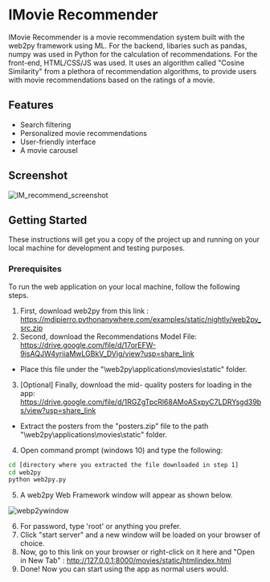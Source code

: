 # IMovie Recommender

IMovie Recommender is a movie recommendation system built with the web2py framework using ML. For the backend, libaries such as pandas, numpy was used in Python for the calculation of recommendations. 
For the front-end, HTML/CSS/JS was used. 
It uses an algorithm called "Cosine Similarity" from a plethora of recommendation algorithms, to provide users with movie recommendations based on the ratings of a movie.

## Features

- Search filtering
- Personalized movie recommendations
- User-friendly interface
- A movie carousel

## Screenshot
![IM_recommend_screenshot](https://github.com/Darkboy17/IMovie-Recommender/assets/26376179/90e987ab-5523-467a-bd12-29b8f31e91db)

## Getting Started

These instructions will get you a copy of the project up and running on your local machine for development and testing purposes.

### Prerequisites

To run the web application on your local machine, follow the following steps.

1) First, download web2py from this link : https://mdipierro.pythonanywhere.com/examples/static/nightly/web2py_src.zip
2) Second, download the Recommendations Model File: https://drive.google.com/file/d/17orEFW-9isAQJW4yriiaMwLGBkV_DVig/view?usp=share_link
  - Place this file under the "\web2py\applications\movies\static\" folder.
3) [Optional] Finally, download the mid- quality posters for loading in the app: https://drive.google.com/file/d/1RGZgTpcRl68AMoASxpyC7LDRYsgd39bs/view?usp=share_link
  - Extract the posters from the "posters.zip" file to the path "\web2py\applications\movies\static\" folder.
4) Open command prompt (windows 10) and type the following:
```bash
cd [directory where you extracted the file downloaded in step 1]
cd web2py
python web2py.py
```
5) A web2py Web Framework window will appear as shown below.

![webp2ywindow](https://github.com/Darkboy17/IMovie-Recommender/assets/26376179/804b96f3-54fd-4e18-86ab-64b87457eda0)

6) For password, type 'root' or anything you prefer.
7) Click "start server" and a new window will be loaded on your browser of choice.
8) Now, go to this link on your browser or right-click on it here and "Open in New Tab" : http://127.0.0.1:8000/movies/static/htmlindex.html
9) Done! Now you can start using the app as normal users would.
